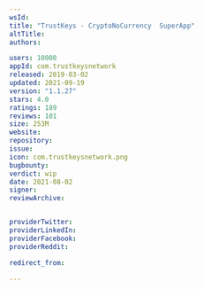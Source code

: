 ```yaml
---
wsId: 
title: "TrustKeys - CryptoNoCurrency  SuperApp"
altTitle: 
authors:

users: 10000
appId: com.trustkeysnetwork
released: 2019-03-02
updated: 2021-09-19
version: "1.1.27"
stars: 4.0
ratings: 189
reviews: 101
size: 253M
website: 
repository: 
issue: 
icon: com.trustkeysnetwork.png
bugbounty: 
verdict: wip
date: 2021-08-02
signer: 
reviewArchive:


providerTwitter: 
providerLinkedIn: 
providerFacebook: 
providerReddit: 

redirect_from:

---
```




